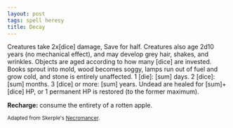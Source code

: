 ```yaml
---
layout: post
tags: spell heresy
title: Decay
---
```

Creatures take 2x[dice] damage, Save for half. Creatures also age 2d10 years (no mechanical effect), and may develop grey hair, shakes, and wrinkles. Objects are aged according to how many [dice] are invested. Books sprout into mold, wood becomes soggy, lamps run out of fuel and grow cold, and stone is entirely unaffected. 1 [die]: [sum] days. 2 [dice]: [sum] months. 3 [dice] or more: [sum] years. Undead are healed for [sum]+[dice] HP, or 1 permanent HP is restored (to the former maximum).

<b>Recharge:</b> consume the entirety of a rotten apple.

<small>Adapted from Skerple's [Necromancer](https://coinsandscrolls.blogspot.com/2017/11/osr-necromancers.html).</small>
